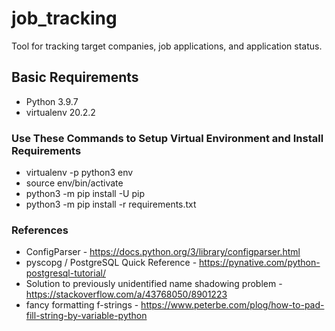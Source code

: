 # job_tracking
Tool for tracking target companies, job applications, and application status.

## Basic Requirements ##
- Python 3.9.7
- virtualenv 20.2.2

### Use These Commands to Setup Virtual Environment and Install Requirements ###
- virtualenv -p python3 env
- source env/bin/activate
- python3 -m pip install -U pip
- python3 -m pip install -r requirements.txt

### References ###
- ConfigParser - https://docs.python.org/3/library/configparser.html
- pyscopg / PostgreSQL Quick Reference - https://pynative.com/python-postgresql-tutorial/
- Solution to previously unidentified name shadowing problem - https://stackoverflow.com/a/43768050/8901223
- fancy formatting f-strings - https://www.peterbe.com/plog/how-to-pad-fill-string-by-variable-python